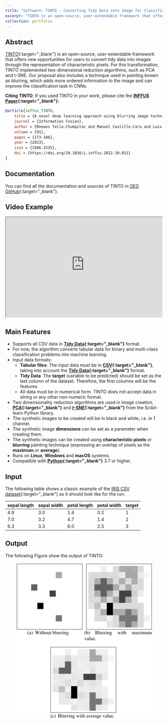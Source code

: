 ```yaml
---
title: "Software: TINTO - Converting Tidy Data into Image for Classification with 2-Dimensional Convolutional Neural Networks"
excerpt: "TINTO is an open-source, user-extendable framework that offers new opportunities for users to convert tidy data into images through the representation of characteristic pixels.<br/><img src='/images/tinto1.png' width='320' height='300' align='center' />"
collection: portfolio
---
```


## Abstract
[TINTO](https://doi.org/10.1016/j.inffus.2022.10.011){:target="_blank"} is an open-source, user-extendable framework that offers new opportunities for users to convert tidy data into images through the representation of characteristic pixels. For this transformation, TINTO implemented two-dimensional reduction algorithms, such as PCA and t-SNE. Our proposal also includes a technique used in painting known as blurring, which adds more ordered information to the image and can improve the classification task in CNNs.

**Citing TINTO**: If you used TINTO in your work, please cite the **[INFFUS Paper](https://doi.org/10.1016/j.inffus.2022.10.011){:target="_blank"}**:

```bib
@article{inffus_TINTO,
    title = {A novel deep learning approach using blurring image techniques for Bluetooth-based indoor localisation},
    journal = {Information Fusion},
    author = {Reewos Talla-Chumpitaz and Manuel Castillo-Cara and Luis Orozco-Barbosa and Raúl García-Castro},
    volume = {91},
    pages = {173-186},
    year = {2023},
    issn = {1566-2535},
    doi = {https://doi.org/10.1016/j.inffus.2022.10.011}
}
```

## Documentation

You can find all the documentation and sources of TINTO in [OEG GitHub](https://github.com/oeg-upm/TINTO){:target="_blank"}.

## Video Example

<div>
<p style = 'text-align:center;'>
<iframe width="500" height = "320"
src="https://user-images.githubusercontent.com/102165947/212918739-89fca790-3360-4a8c-89b7-443f294fba6f.mp4">
</iframe>
</p>
</div>

## Main Features

- Supports all CSV data in **[Tidy Data](https://www.jstatsoft.org/article/view/v059i10){:target="_blank"}** format.
- For now, the algorithm converts tabular data for binary and multi-class classification problems into machine learning.
- Input data formats:
    - **Tabular files**: The input data must be in **[CSV](https://en.wikipedia.org/wiki/Comma-separated_values){:target="_blank"}**, taking into account the **[Tidy Data](https://www.jstatsoft.org/article/view/v059i10){:target="_blank"}** format.
    - **Tidy Data**: The **target** (variable to be predicted) should be set as the last column of the dataset. Therefore, the first columns will be the features.
    - All data must be in numerical form. TINTO does not accept data in string or any other non-numeric format.
- Two dimensionality reduction algorithms are used in image creation, **[PCA](https://scikit-learn.org/stable/modules/generated/sklearn.decomposition.PCA.html#sklearn.decomposition.PCA){:target="_blank"}** and **[*t*-SNE](https://scikit-learn.org/stable/modules/generated/sklearn.manifold.TSNE.html){:target="_blank"}** from the Scikit-learn Python library.
- The synthetic images to be created will be in black and white, i.e. in 1 channel.
- The synthetic image **dimensions** can be set as a parameter when creating them.
- The synthetic images can be created using **characteristic pixels** or **blurring** painting technique (expressing an overlap of pixels as the **maximum** or **average**).
- Runs on **Linux**, **Windows** and **macOS** systems.
- Compatible with **[Python](https://www.python.org/){:target="_blank"}** 3.7 or higher.

## Input
The following table shows a classic example of the [IRIS CSV dataset](https://archive.ics.uci.edu/ml/datasets/iris){:target="_blank"} as it should look like for the run:

| sepal length | sepal width | petal length | petal width | target |
|--------------|-------------|--------------|-------------|--------|
| 4.9          | 3.0         | 1.4          | 0.2         | 1      |
| 7.0          | 3.2         | 4.7          | 1.4         | 2      |
| 6.3          | 3.3         | 6.0          | 2.5         | 3      |

## Output
The following Figure show the output of TINTO:

<div>
<p style = 'text-align:center;'>
<img src='/images/tinto1.png'>
</p>
</div>
